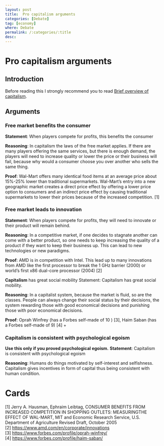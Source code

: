 ```yaml
---
layout: post
title:  Pro capitalism arguments
categories: [Debate]
tag: [economy]
where: Debate
permalink: /:categories/:title
desc:
---
```


# Pro capitalism arguments
## Introduction
Before reading this I strongly recommend you to read [Brief overview of capitalism](Brief-overview-of-capitalism.md).

## Arguments
### Free market benefits the consumer
**Statement**: When players compete for profits, this benefits the consumer

**Reasoning**: In capitalism the laws of the free market applies. If there are many players offering the same services, but there is enough demand, the players will need to increase quality or lower the price or their business will fail, because why would a consumer choose you over another who sells the same thing.

**Proof**: Wal-Mart offers many identical food items at an average price about 15%-25% lower than traditional supermarkets. Wal-Mart’s entry into a new geographic market creates a direct price effect by offering a lower price option to consumers and an indirect price effect by causing traditional supermarkets to lower their prices because of the increased competition. [1]

### Free market leads to innovation
**Statement**: When players compete for profits, they will need to innovate or their product will remain behind.

**Reasoning**: In a competitive market, if one decides to stagnate another can come with a better product, so one needs to keep increasing the quality of a product if they want to keep their business up. This can lead to new technologies or new paradigms.

**Proof**: AMD is in competition with Intel. This lead up to many innovations from AMD like the first processor to break the 1 GHz barrier (2000) or world’s first x86 dual-core processor (2004) [2]

**Capitalism** has great social mobility
Statement: Capitalism has great social mobility.

**Reasoning**: In a capitalist system, because the market is fluid, so are the classes. People can always change their social status by their decisions, the system rewarding those with good economical decisions and punishing those with poor economical decisions.

**Proof**: Oprah Winfrey (has a Forbes self-made of 10 ) [3], Haim Saban (has a Forbes self-made of 9) [4] +

### Capitalism is consistent with psychological egoism
**Use this only if you proved psychological egoism.**
**Statement**: Capitalism is consistent with psychological egoism

**Reasoning**: Humans do things motivated by self-interest and selfishness. Capitalism gives incentives in form of capital thus being consistent with human condition.

# Cards
[1] Jerry A. Hausman, Ephraim Leibtag, CONSUMER BENEFITS FROM INCREASED COMPETITION IN SHOPPING OUTLETS: MEASURINGTHE EFFECT OF WAL-MART, MIT and Economic Research  Service, U.S. Department of Agriculture Revised Draft, October 2005  
[2] https://www.amd.com/en/corporate/innovations  
[3] https://www.forbes.com/profile/oprah-winfrey/  
[4] https://www.forbes.com/profile/haim-saban/